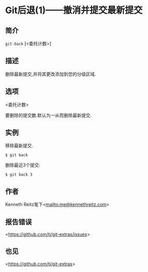 
# Git后退(1)——撤消并提交最新提交

## 简介

`git-back` [&lt;委托计数&gt;]

## 描述

删除最新提交,并将其更改添加到您的分级区域.

## 选项

  \<委托计数>

要删除的提交数.默认为*一*从而删除最新提交.

## 实例

移除最新提交.

```
$ git back
```

删除最近3个提交:

```
$ git back 3
```

## 作者

Kenneth Reitz笔下\<<mailto:me@kennethreitz.com>>

## 报告错误

\<<https://github.com/tj/git-extras/issues>>

## 也见

\<<https://github.com/tj/git-extras>>
